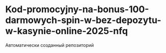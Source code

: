 # Kod-promocyjny-na-bonus-100-darmowych-spin-w-bez-depozytu-w-kasynie-online-2025-nfq
Автоматически созданный репозиторий
